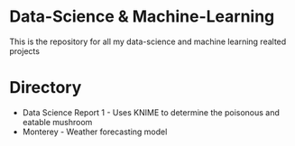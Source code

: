 # Data-Science & Machine-Learning
This is the repository for all my data-science and machine learning realted projects

# Directory
* Data Science Report 1 - Uses KNIME to determine the poisonous and eatable mushroom
* Monterey - Weather forecasting model
